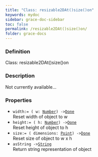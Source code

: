 ```yaml
---
title: "Class: resizable2DAt()size()on"
keywords: mydoc
sidebar: grace-doc-sidebar
toc: false
permalink: /resizable2DAt()size()on/
folder: grace-docs
---
```


### Definition
Class: resizable2DAt()size()on  

### Description
Not currently available...  

### Properties
  
- `width:= ( w: `[`Number`]({{site.baseurl}}/404)`) ->`[`Done`]({{site.baseurl}}/404)  
Reset width of object to w
- `height:= ( h: `[`Number`]({{site.baseurl}}/404)`) ->`[`Done`]({{site.baseurl}}/404)  
Reset height of object to h
- `size:= ( dimensions: `[`Point`]({{site.baseurl}}/404)`) ->`[`Done`]({{site.baseurl}}/404)  
Reset size of object to w x h
- `asString ->`[`String`]({{site.baseurl}}/404)  
Return string representation of object
